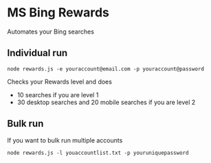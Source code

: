 # MS Bing Rewards

Automates your Bing searches

## Individual run

```
node rewards.js -e youraccount@email.com -p youraccount@password
```

Checks your Rewards level and does
- 10 searches if you are level 1
- 30 desktop searches and 20 mobile searches if you are level 2


## Bulk run

If you want to bulk run multiple accounts

```
node rewards.js -l youaccountlist.txt -p youruniquepassword
```
